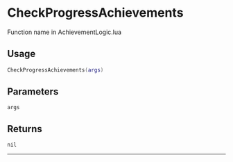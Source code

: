 # CheckProgressAchievements
Function name in AchievementLogic.lua
## Usage
```lua
CheckProgressAchievements(args)
```
## Parameters
`args`
## Returns
`nil`

---